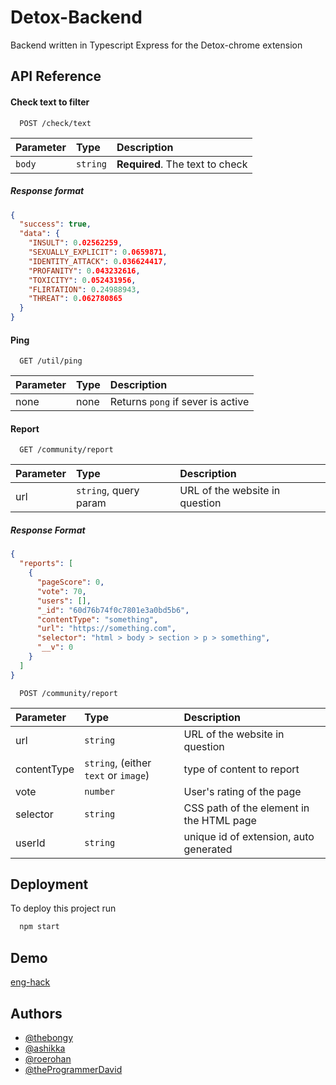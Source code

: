 # Detox-Backend

Backend written in Typescript Express for the Detox-chrome extension

## API Reference

#### Check text to filter

```http
  POST /check/text
```

| Parameter | Type     | Description                     |
| :-------- | :------- | :------------------------------ |
| `body`    | `string` | **Required**. The text to check |

##### Response format

```json
{
  "success": true,
  "data": {
    "INSULT": 0.02562259,
    "SEXUALLY_EXPLICIT": 0.0659871,
    "IDENTITY_ATTACK": 0.036624417,
    "PROFANITY": 0.043232616,
    "TOXICITY": 0.052431956,
    "FLIRTATION": 0.24988943,
    "THREAT": 0.062780865
  }
}
```

#### Ping

```http
  GET /util/ping
```

| Parameter | Type | Description                       |
| :-------- | :--- | :-------------------------------- |
| none      | none | Returns `pong` if sever is active |

#### Report

```http
  GET /community/report
```

| Parameter | Type                  | Description                             |
| :-------- | :-------------------- | :-------------------------------------- |
| url       | `string`, query param | URL of the website in question          |

##### Response Format

```json
{
  "reports": [
    {
      "pageScore": 0,
      "vote": 70,
      "users": [],
      "_id": "60d76b74f0c7801e3a0bd5b6",
      "contentType": "something",
      "url": "https://something.com",
      "selector": "html > body > section > p > something",
      "__v": 0
    }
  ]
}
```

```http
  POST /community/report
```

| Parameter | Type                  | Description                             |
| :-------- | :-------------------- | :-------------------------------------- |
| url       | `string`              | URL of the website in question          |
| contentType| `string`, (either `text` or `image`) | type of content to report|
| vote| `number` | User's rating of the page|
| selector| `string` | CSS path of the element in the HTML page|
| userId| `string` | unique id of extension, auto generated|


## Deployment

To deploy this project run

```bash
  npm start
```

## Demo

[eng-hack](https://eng-hack.herokuapp.com)

## Authors

- [@thebongy](https://github.com/thebongy)
- [@ashikka](https://github.com/ashikka)
- [@roerohan](https://github.com/roerohan)
- [@theProgrammerDavid](https://github.com/theProgrammerDavid)
